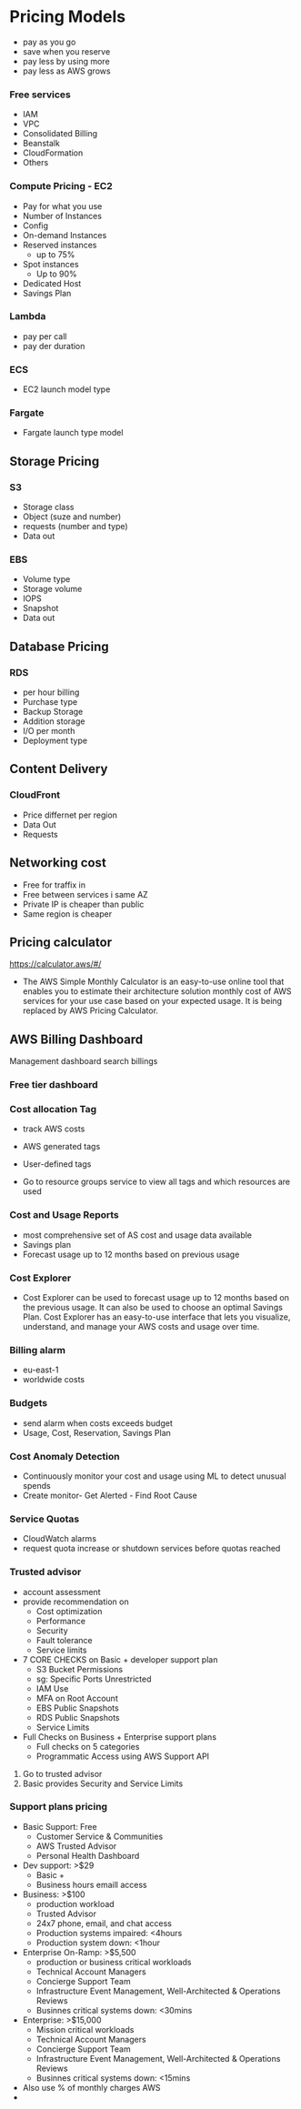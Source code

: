 # Pricing Models
- pay as you go
- save when you reserve
- pay less by using more
- pay less as AWS grows


### Free services
- IAM
- VPC
- Consolidated Billing
- Beanstalk
- CloudFormation
- Others


### Compute Pricing - EC2
- Pay for what you use
- Number of Instances
- Config
- On-demand Instances
- Reserved instances
  - up to 75%
- Spot instances
  - Up to 90%
- Dedicated Host
- Savings Plan

### Lambda
- pay per call
- pay der duration

### ECS
- EC2 launch model type

### Fargate
- Fargate launch type model

## Storage Pricing
### S3
- Storage class
- Object (suze and number)
- requests (number and type)
- Data out
### EBS
- Volume type 
- Storage volume
- IOPS
- Snapshot
- Data out
## Database Pricing
### RDS 
- per hour billing
- Purchase type
- Backup Storage
- Addition storage
- I/O per month
- Deployment type
## Content Delivery
### CloudFront
- Price differnet per region
- Data Out
- Requests
## Networking cost
- Free for traffix in
- Free between services i same AZ
- Private IP is cheaper than public
- Same region is cheaper



## Pricing calculator
https://calculator.aws/#/
- The AWS Simple Monthly Calculator is an easy-to-use online tool that enables you to estimate their architecture solution monthly cost of AWS services for your use case based on your expected usage. It is being replaced by AWS Pricing Calculator.


## AWS Billing Dashboard
Management dashboard search billings


### Free tier dashboard


### Cost allocation Tag
- track AWS costs 
- AWS generated tags
- User-defined tags

- Go to resource groups service to view all tags and which resources are used

### Cost and Usage Reports
- most comprehensive set of AS cost and usage data available
- Savings plan
- Forecast usage up to 12 months based on previous usage

### Cost Explorer
- Cost Explorer can be used to forecast usage up to 12 months based on the previous usage. It can also be used to choose an optimal Savings Plan. Cost Explorer has an easy-to-use interface that lets you visualize, understand, and manage your AWS costs and usage over time.

### Billing alarm
- eu-east-1
- worldwide costs

### Budgets
- send alarm when costs exceeds budget
- Usage, Cost, Reservation, Savings Plan

### Cost Anomaly Detection
- Continuously monitor your cost and usage using ML to detect unusual spends
- Create monitor- Get Alerted - Find Root Cause

### Service Quotas
- CloudWatch alarms
- request quota increase or shutdown services before quotas reached

### Trusted advisor
- account assessment
- provide recommendation on
  - Cost optimization
  - Performance
  - Security
  - Fault tolerance
  - Service limits
- 7 CORE CHECKS on Basic + developer support plan
  - S3 Bucket Permissions
  - sg: Specific Ports Unrestricted
  - IAM Use
  - MFA on Root Account
  - EBS Public Snapshots
  - RDS Public Snapshots
  - Service Limits
- Full Checks on Business + Enterprise support plans
  - Full checks on 5 categories
  - Programmatic Access using AWS Support API

1. Go to trusted advisor
2. Basic provides Security and Service Limits


### Support plans pricing
- Basic Support: Free
  - Customer Service & Communities
  - AWS Trusted Advisor
  - Personal Health Dashboard
- Dev support: >$29
  - Basic +
  - Business hours emaill access
- Business: >$100
  - production workload
  - Trusted Advisor
  - 24x7 phone, email, and chat access
  - Production systems impaired: <4hours
  - Production system down: <1hour
- Enterprise On-Ramp: >$5,500
  - production or business critical workloads
  - Technical Account Managers
  - Concierge Support Team
  - Infrastructure Event Management, Well-Architected & Operations Reviews
  - Businnes critical systems down: <30mins
- Enterprise: >$15,000
  - Mission critical workloads
  - Technical Account Managers
  - Concierge Support Team
  - Infrastructure Event Management, Well-Architected & Operations Reviews
  - Businnes critical systems down: <15mins
- Also use % of monthly charges AWS
- 
